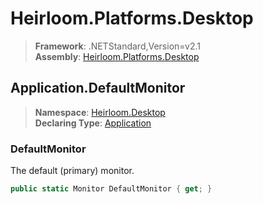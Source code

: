 # Heirloom.Platforms.Desktop

> **Framework**: .NETStandard,Version=v2.1  
> **Assembly**: [Heirloom.Platforms.Desktop][0]  

## Application.DefaultMonitor

> **Namespace**: [Heirloom.Desktop][0]  
> **Declaring Type**: [Application][1]  

### DefaultMonitor

The default (primary) monitor.

```cs
public static Monitor DefaultMonitor { get; }
```

[0]: ../../../Heirloom.Platforms.Desktop.md
[1]: ../Application.md
